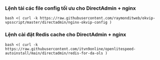 ### Lệnh tải các file config tối ưu cho DirectAdmin + nginx
```
bash <( curl -k https://raw.githubusercontent.com/raymonditweb/okvip-vpsscript/master/directadmin/nginx-okvip-config )
```

### Lệnh cài đặt Redis cache cho DirectAdmin + nginx
```
bash <( curl -k https://raw.githubusercontent.com/itvn9online/openlitespeed-autoinstall/main/directadmin/redis-for-da-ols )
```
